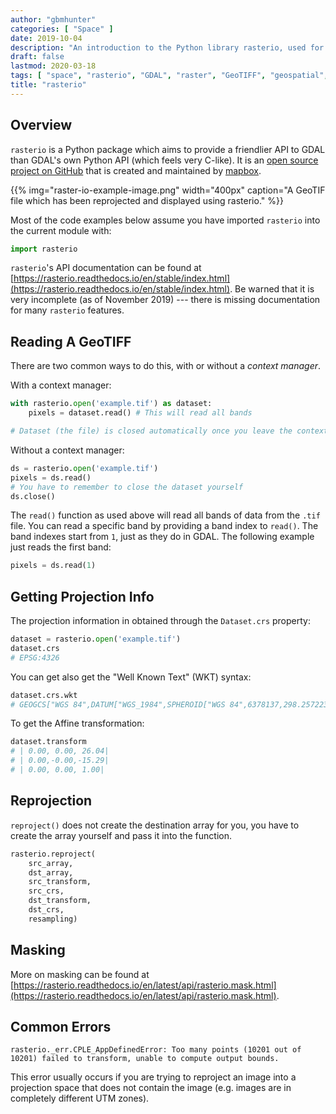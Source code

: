 ```yaml
---
author: "gbmhunter"
categories: [ "Space" ]
date: 2019-10-04
description: "An introduction to the Python library rasterio, used for manipulating geospatial data."
draft: false
lastmod: 2020-03-18
tags: [ "space", "rasterio", "GDAL", "raster", "GeoTIFF", "geospatial", "APIs", "mapbox", "Python", "projections", "context manager" ]
title: "rasterio"
---
```


## Overview

`rasterio` is a Python package which aims to provide a friendlier API to GDAL than GDAL's own Python API (which feels very C-like). It is an [open source project on GitHub](https://github.com/mapbox/rasterio) that is created and maintained by [mapbox](https://www.mapbox.com/).

{{% img="raster-io-example-image.png" width="400px" caption="A GeoTIF file which has been reprojected and displayed using rasterio." %}}

Most of the code examples below assume you have imported `rasterio` into the current module with:

```py
import rasterio
```

`rasterio`'s API documentation can be found at [https://rasterio.readthedocs.io/en/stable/index.html](https://rasterio.readthedocs.io/en/stable/index.html). Be warned that it is very incomplete (as of November 2019) --- there is missing documentation for many `rasterio` features.

## Reading A GeoTIFF

There are two common ways to do this, with or without a _context manager_.

With a context manager:

```py
with rasterio.open('example.tif') as dataset:
    pixels = dataset.read() # This will read all bands

# Dataset (the file) is closed automatically once you leave the context
```

Without a context manager:

```py
ds = rasterio.open('example.tif')
pixels = ds.read()
# You have to remember to close the dataset yourself
ds.close()
```

The `read()` function as used above will read all bands of data from the `.tif` file. You can read a specific band by providing a band index to `read()`. The band indexes start from `1`, just as they do in GDAL. The following example just reads the first band:

```py
pixels = ds.read(1)
```

## Getting Projection Info

The projection information in obtained through the `Dataset.crs` property:

```py
dataset = rasterio.open('example.tif')
dataset.crs
# EPSG:4326
```

You can get also get the "Well Known Text" (WKT) syntax:

```py
dataset.crs.wkt
# GEOGCS["WGS 84",DATUM["WGS_1984",SPHEROID["WGS 84",6378137,298.257223563,AUTHORITY["EPSG","7030"]],AUTHORITY["EPSG","6326"]],PRIMEM["Greenwich",0],UNIT["degree",0.0174532925199433,AUTHORITY["EPSG","9122"]],AXIS["Latitude",NORTH],AXIS["Longitude",EAST],AUTHORITY["EPSG","4326"]]
```

To get the Affine transformation:

```py
dataset.transform
# | 0.00, 0.00, 26.04|
# | 0.00,-0.00,-15.29|
# | 0.00, 0.00, 1.00|
```

## Reprojection

`reproject()` does not create the destination array for you, you have to create the array yourself and pass it into the function.

```py
rasterio.reproject(
    src_array,
    dst_array,
    src_transform,
    src_crs,
    dst_transform,
    dst_crs,
    resampling)
```

## Masking



More on masking can be found at [https://rasterio.readthedocs.io/en/latest/api/rasterio.mask.html](https://rasterio.readthedocs.io/en/latest/api/rasterio.mask.html).

## Common Errors

```text
rasterio._err.CPLE_AppDefinedError: Too many points (10201 out of 10201) failed to transform, unable to compute output bounds.
```

This error usually occurs if you are trying to reproject an image into a projection space that does not contain the image (e.g. images are in completely different UTM zones).
